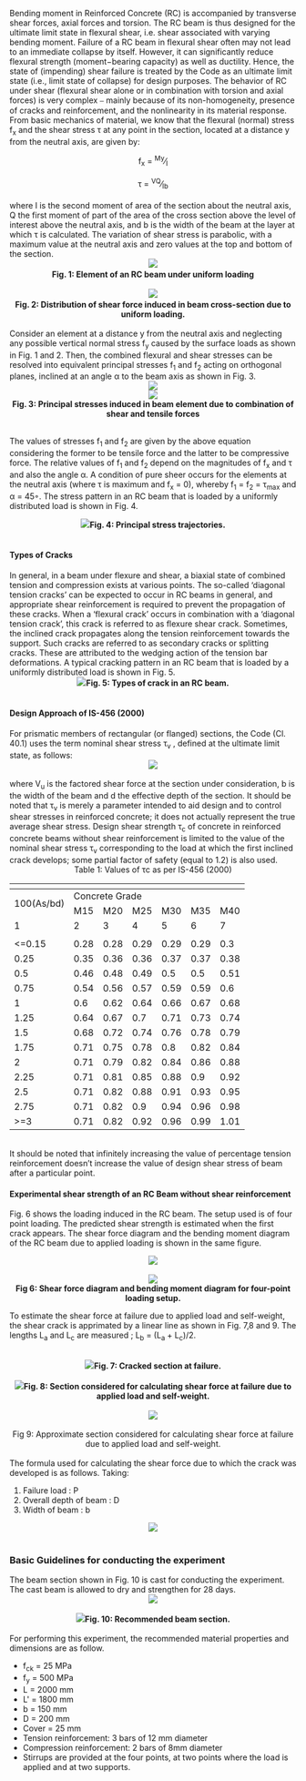 Bending moment in Reinforced Concrete (RC) is accompanied by transverse shear forces, axial forces and torsion. The RC beam is thus designed for the ultimate limit state in flexural shear, i.e. shear associated with varying bending moment. Failure of a RC beam in flexural shear often may not lead to an immediate collapse by itself. However, it can significantly reduce flexural strength (moment−bearing capacity) as well as ductility. Hence, the state of (impending) shear failure is treated by the Code as an ultimate limit state (i.e., limit state of collapse) for design purposes. The behavior of RC under shear (flexural shear alone or in combination with torsion and axial forces) is very complex ⎯ mainly because of its non-homogeneity, presence of cracks and reinforcement, and the nonlinearity in its material response. From basic mechanics of material, we know that the flexural (normal) stress f<sub>x</sub> and the shear stress τ at any point in the section, located at a distance y from the neutral axis, are given by:
<br>
<div align="center">f<sub>x</sub> = <sup>My</sup>&frasl;<sub>I</sub></div>
<br>
<div align="center">τ = <sup>VQ</sup>&frasl;<sub>Ib</sub></div>
<br>
where I is the second moment of area of the section about the neutral axis, Q the first moment of part of the area of the cross section above the level of interest above the neutral axis, and b is the width of the beam at the layer at which τ is calculated. The variation of shear stress is parabolic, with a maximum value at the neutral axis and zero values at the top and bottom of the section.
<br>
<div align="center"><img src="images/fig3.png"><b><br>Fig. 1: Element of an RC beam under uniform loading</b></div>
<br>
<div align="center"><img src="images/fig4.png"><b><br>Fig. 2: Distribution of shear force induced in beam cross-section due to uniform loading.</b></div>
<br>
Consider an element at a distance y from the neutral axis and neglecting any possible vertical normal stress f<sub>y</sub> caused by the surface loads as shown in Fig. 1 and 2. Then, the combined flexural and shear stresses can be resolved into equivalent principal stresses f<sub>1</sub> and f<sub>2</sub> acting on orthogonal planes, inclined at an angle α to the beam axis as shown in Fig. 3.
<br>
<div align="center"><img src="images/fig5.png">
<div align="center"><img src="images/fig6.png"></div>
<b>Fig. 3: Principal stresses induced in beam element due to combination of shear and tensile forces</b></div><br>

The values of stresses f<sub>1</sub> and f<sub>2</sub> are given by the above equation considering the former to be tensile force and the latter to be compressive force. The relative values of f<sub>1</sub> and f<sub>2</sub> depend on the magnitudes of f<sub>x</sub> and τ and also the angle α. A condition of pure sheer occurs for the elements at the neutral axis (where τ is maximum and f<sub>x</sub> = 0), whereby f<sub>1</sub> = f<sub>2</sub> = τ<sub>max</sub> and α = 45◦. The stress pattern in an RC beam that is loaded by a uniformly distributed load is shown in Fig. 4.
<br>
<div align="center"><img src="images/fig7.png"><b>Fig. 4: Principal stress trajectories.</b></div>
<br>
<h4>Types of Cracks</h4>
In general, in a beam under flexure and shear, a biaxial state of combined tension and compression exists at various points. The so-called ‘diagonal tension cracks’ can be expected to occur in RC beams in general, and appropriate shear reinforcement is required to prevent the propagation of these cracks. When a ‘flexural crack’ occurs in combination with a ‘diagonal tension crack’, this crack is referred to as flexure shear crack. 
Sometimes, the inclined crack propagates along the tension reinforcement towards the support. Such cracks are referred to as secondary cracks or splitting cracks. These are attributed to the wedging action of the tension bar deformations. A typical cracking pattern in an RC beam that is loaded by a uniformly distributed load is shown in Fig. 5.
<div align="center"><img src="images/fig9.png"><b>Fig. 5: Types of crack in an RC beam.</b></div>
<br>
<h4>Design Approach of IS-456 (2000) </h4>
For prismatic members of rectangular (or flanged) sections, the Code (Cl. 40.1) uses the term nominal shear stress τ<sub>v</sub> , defined at the ultimate limit state, as follows:
<br>
<div align="center"><img src="images/fig10.png"></div>
<br>
where V<sub>u</sub> is the factored shear force at the section under consideration, b is the width of the beam and d the effective depth of the section. It should be noted that τ<sub>v</sub> is merely a parameter intended to aid design and to control shear stresses in reinforced concrete; it does not actually represent the true average shear stress. Design shear strength τ<sub>c</sub> of concrete in reinforced concrete beams without shear reinforcement is limited to the value of the nominal shear stress τ<sub>v</sub> corresponding to the load at which the first inclined crack develops; some partial factor of safety (equal to 1.2) is also used. 
<br>
<div align="center">Table 1: Values of τc as per IS-456 (2000) </div>
<div align="center">
<table>
<thead>
  <tr>
    <th colspan="7"></th>
  </tr>
</thead>
<tbody>

  <tr>
    <td rowspan="2">100(As/bd)</td>
    <td colspan="6">Concrete Grade</td>
  </tr>
  <tr>
    <td>M15</td>
    <td>M20</td>
    <td>M25</td>
    <td>M30</td>
    <td>M35</td>
    <td>M40</td>
  </tr>
  <tr>
    <td>1</td>
    <td>2</td>
    <td>3</td>
    <td>4</td>
    <td>5</td>
    <td>6</td>
    <td>7</td>
  </tr>
  <tr>
    <td></td>
    <td></td>
    <td></td>
    <td></td>
    <td></td>
    <td></td>
    <td></td>
  </tr>
  <tr>
    <td>&lt;=0.15</td>
    <td>0.28</td>
    <td>0.28</td>
    <td>0.29</td>
    <td>0.29</td>
    <td>0.29</td>
    <td>0.3</td>
  </tr>
  <tr>
    <td>0.25</td>
    <td>0.35</td>
    <td>0.36</td>
    <td>0.36</td>
    <td>0.37</td>
    <td>0.37</td>
    <td>0.38</td>
  </tr>
  <tr>
    <td>0.5</td>
    <td>0.46</td>
    <td>0.48</td>
    <td>0.49</td>
    <td>0.5</td>
    <td>0.5</td>
    <td>0.51</td>
  </tr>
  <tr>
    <td>0.75</td>
    <td>0.54</td>
    <td>0.56</td>
    <td>0.57</td>
    <td>0.59</td>
    <td>0.59</td>
    <td>0.6</td>
  </tr>
  <tr>
    <td>1</td>
    <td>0.6</td>
    <td>0.62</td>
    <td>0.64</td>
    <td>0.66</td>
    <td>0.67</td>
    <td>0.68</td>
  </tr>
  <tr>
    <td>1.25</td>
    <td>0.64</td>
    <td>0.67</td>
    <td>0.7</td>
    <td>0.71</td>
    <td>0.73</td>
    <td>0.74</td>
  </tr>
  <tr>
    <td>1.5</td>
    <td>0.68</td>
    <td>0.72</td>
    <td>0.74</td>
    <td>0.76</td>
    <td>0.78</td>
    <td>0.79</td>
  </tr>
  <tr>
    <td>1.75</td>
    <td>0.71</td>
    <td>0.75</td>
    <td>0.78</td>
    <td>0.8</td>
    <td>0.82</td>
    <td>0.84</td>
  </tr>
  <tr>
    <td>2</td>
    <td>0.71</td>
    <td>0.79</td>
    <td>0.82</td>
    <td>0.84</td>
    <td>0.86</td>
    <td>0.88</td>
  </tr>
  <tr>
    <td>2.25</td>
    <td>0.71</td>
    <td>0.81</td>
    <td>0.85</td>
    <td>0.88</td>
    <td>0.9</td>
    <td>0.92</td>
  </tr>
  <tr>
    <td>2.5</td>
    <td>0.71</td>
    <td>0.82</td>
    <td>0.88</td>
    <td>0.91</td>
    <td>0.93</td>
    <td>0.95</td>
  </tr>
  <tr>
    <td>2.75</td>
    <td>0.71</td>
    <td>0.82</td>
    <td>0.9</td>
    <td>0.94</td>
    <td>0.96</td>
    <td>0.98</td>
  </tr>
  <tr>
    <td>&gt;=3</td>
    <td>0.71</td>
    <td>0.82</td>
    <td>0.92</td>
    <td>0.96</td>
    <td>0.99</td>
    <td>1.01</td>
  </tr>
</tbody>
</table>
</div>
<br>
It should be noted that infinitely increasing the value of percentage tension reinforcement doesn’t increase the value of design shear stress of beam after a particular point.

<br>
<h4>Experimental shear strength of an RC Beam without shear reinforcement</h4>

Fig. 6 shows the loading induced in the RC beam. The setup used is of four point loading. The predicted shear strength is estimated when the first crack appears. The shear force diagram and the bending moment diagram of the RC beam due to applied loading is shown in the same figure.
<br>
<div align="center"><img src="images/fig11.png"></div>
<br>
<div align="center"><img src="images/fig12.png"></div>
<div align="center"><b>Fig 6: Shear force diagram and bending moment diagram for four-point loading setup.</b></div>

To estimate the shear force at failure due to applied load and self-weight, the shear crack is apprimated by a linear line as shown in Fig. 7,8 and 9. The lengths L<sub>a</sub> and L<sub>c</sub> are measured ; L<sub>b</sub> = (L<sub>a</sub> + L<sub>c</sub>)/2.

<br>
<div align="center"><img src="images/fig13.png"><b>Fig. 7: Cracked section at failure.</b></div>
<br>
<div align="center"><img src="images/fig14.png"><b>Fig. 8: Section considered for calculating shear force at failure due to applied load and self-weight.</b></div>
<br>
<div align="center"><img src="images/fig15.png"><b></b></div>
<br>
<div align="center">Fig 9: Approximate section considered for calculating shear force at failure due to applied load and self-weight.</div>
<br>
The formula used for calculating the shear force due to which the crack was developed is as follows. Taking:
<ol>
<li>Failure load : P</li>
<li>Overall depth of beam : D</li>
<li>Width of beam : b</li>
</ol>
<div align="center"><img src="images/fig16.png"></div>
<br>
<h3>Basic Guidelines for conducting the experiment</h3>
The beam section shown in Fig. 10 is cast for conducting the experiment. The cast beam is allowed to dry and strengthen for 28 days. 
<br>
<div align="center"><img src="images/fig17.png"></div>
<br>
<div align="center"><img src="images/fig18.png"><b>Fig. 10: Recommended beam section.</b></div>
<br>
For performing this experiment, the recommended material properties and dimensions are as follow.
<ul>
<li>f<sub>ck</sub> = 25 MPa</li>
<li>f<sub>y</sub> = 500 MPa</li>
<li>L = 2000 mm</li>
<li>L' = 1800 mm</li>
<li>b = 150 mm</li>
<li>D = 200 mm</li>
<li>Cover = 25 mm</li><li>Tension reinforcement: 3 bars of 12 mm diameter</li>
<li>Compression reinforcement: 2 bars of 8mm diameter</li>
<li>Stirrups are provided at the four points, at two points where the load is applied and at two supports.</li>

</ul>
